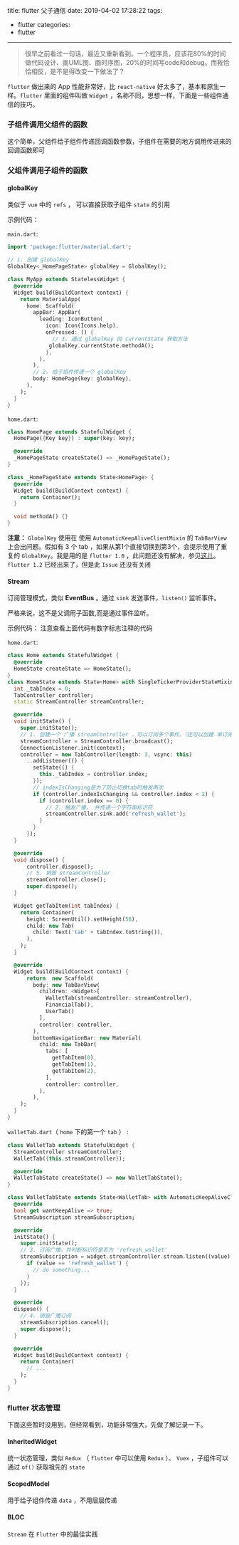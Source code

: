 title: flutter 父子通信
date: 2019-04-02 17:28:22
tags: 
- flutter
categories: 
- flutter
---

> 很早之前看过一句话，最近又重新看到。一个程序员，应该花80%的时间做代码设计、画UML图、画时序图，20%的时间写code和debug。而我恰恰相反，是不是得改变一下做法了？

`flutter` 做出来的 App 性能非常好，比 `react-native` 好太多了，基本和原生一样。`flutter` 里面的组件叫做 `Widget` ，名称不同，思想一样，下面是一些组件通信的技巧。

### 子组件调用父组件的函数

这个简单，父组件给子组件传递回调函数参数，子组件在需要的地方调用传进来的回调函数即可

### 父组件调用子组件的函数

#### globalKey
类似于 `vue` 中的 `refs` ， 可以直接获取子组件 `state` 的引用

示例代码：

`main.dart`:
``` dart
import 'package:flutter/material.dart';

// 1. 创建 globalKey
GlobalKey<_HomePageState> globalKey = GlobalKey();

class MyApp extends StatelessWidget {
  @override
  Widget build(BuildContext context) {
    return MaterialApp(
      home: Scaffold(
        appBar: AppBar(
          leading: IconButton(
            icon: Icon(Icons.help),
            onPressed: () {
              // 3. 通过 globalKey 的 currentState 获取方法
             globalKey.currentState.methodA();
            },
          ),
        ),
        // 2. 给子组件传递一个 globalKey
        body: HomePage(key: globalKey),
      ),
    );
  }
}
```
<!-- more -->
`home.dart`:
``` dart
class HomePage extends StatefulWidget {
  HomePage({Key key}) : super(key: key);

  @override
  _HomePageState createState() => _HomePageState();
}

class _HomePageState extends State<HomePage> {
  @override
  Widget build(BuildContext context) {
    return Container();
  }

  void methodA() {}
}
```

**注意：** `GlobalKey` 使用在 使用 `AutomaticKeepAliveClientMixin` 的 `TabBarView` 上会出问题。假如有 3 个 tab ，如果从第1个直接切换到第3个，会提示使用了重复的 `GlobalKey`。我是用的是 `flutter 1.0` ，此问题还没有解决，参见[这儿](https://github.com/flutter/flutter/issues/27010)。 `flutter 1.2` 已经出来了，但是此 `Issue` 还没有关闭 
#### Stream
订阅管理模式，类似 **EventBus** 。通过 `sink` 发送事件，`listen()` 监听事件。 

严格来说，这不是父调用子函数,而是通过事件监听。

示例代码： 注意查看上面代码有数字标志注释的代码

`home.dart`:
``` dart
class Home extends StatefulWidget {
  @override
  HomeState createState => HomeState();
}
class HomeState extends State<Home> with SingleTickerProviderStateMixin {
  int _tabIndex = 0;
  TabController controller;
  static StreamController streamController;

  @override
  void initState() {
    super.initState();
    // 1. 创建一个 广播 streamController ，可以订阅多个事件。（还可以创建 单订阅 stream）
    streamController = StreamController.broadcast();
    ConnectionListener.init(context);
    controller = new TabController(length: 3, vsync: this)
      ..addListener(() {
        setState(() {
          this._tabIndex = controller.index;
        });
        // indexIsChanging是为了防止切换tab时触发两次
        if (controller.indexIsChanging && controller.index < 2) {
          if (controller.index == 0) {
            // 2. 触发广播， 并传递一个字符串标识符
            streamController.sink.add('refresh_wallet');
          }
        }
      });
  }

  @override
  void dispose() {
      controller.dispose();
      // 5. 销毁 streamController
      streamController.close();
      super.dispose();
  }

  Widget getTabItem(int tabIndex) {
    return Container(
      height: ScreenUtil().setHeight(58),
      child: new Tab(
        child: Text('tab' + tabIndex.toString()),
      ),
    );
  }

  @override
  Widget build(BuildContext context) {
      return  new Scaffold(
        body: new TabBarView(
          children: <Widget>[
            WalletTab(streamController: streamController),
            FinancialTab(),
            UserTab()
          ],
          controller: controller,
        ),
        bottomNavigationBar: new Material(
          child: new TabBar(
            tabs: [
              getTabItem(0),
              getTabItem(1),
              getTabItem(2),
            ],
            controller: controller,
          ),
        ),
    );
  }
}
```
`walletTab.dart`（ `home` 下的第一个 `tab` ） :
``` dart
class WalletTab extends StatefulWidget {
  StreamController streamController;
  WalletTab({this.streamController});

  @override
  WalletTabState createState() => new WalletTabState();
}

class WalletTabState extends State<WalletTab> with AutomaticKeepAliveClientMixin{
  @override
  bool get wantKeepAlive => true;
  StreamSubscription streamSubscription;

  @override
  initState() {
    super.initState();
    // 3. 订阅广播，并判断标识符是否为 'refresh_wallet'
    streamSubscription = widget.streamController.stream.listen((value) {
      if (value == 'refresh_wallet') {
        // do something...
      }
    });
  }

  @override
  dispose() {
    // 4. 销毁广播订阅
    streamSubscription.cancel();
    super.dispose();
  }

  @override
  Widget build(BuildContext context) {
    return Container(
      // ...
    );
  }
}
```

### flutter 状态管理
下面这些暂时没用到，但经常看到，功能非常强大，先做了解记录一下。

#### InheritedWidget
统一状态管理，类似 `Redux` （ `flutter` 中可以使用 `Redux` ）、 `Vuex` ，子组件可以通过 `of()` 获取祖先的 `state`

#### ScopedModel
用于给子组件传递 `data` ，不用层层传递

#### BLOC
`Stream` 在 `Flutter` 中的最佳实践
